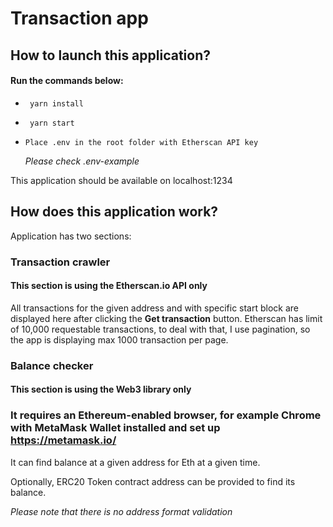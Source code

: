 # Transaction app

## How to launch this application?

#### Run the commands below:

- ` yarn install`

- ` yarn start`

- `Place .env in the root folder with Etherscan API key`

  _Please check .env-example_

This application should be available on localhost:1234

## How does this application work?

Application has two sections:

### Transaction crawler

#### This section is using the Etherscan.io API only

All transactions for the given address and with specific start block are displayed here after clicking the **Get transaction** button.
Etherscan has limit of 10,000 requestable transactions, to deal with that, I use pagination, so the app is displaying max 1000 transaction per page.

### Balance checker

#### This section is using the Web3 library only

### It requires an Ethereum-enabled browser, for example Chrome with MetaMask Wallet installed and set up https://metamask.io/

It can find balance at a given address for Eth at a given time.

Optionally, ERC20 Token contract address can be provided to find its balance.

_Please note that there is no address format validation_

